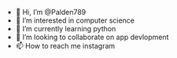 - 👋 Hi, I’m @Palden789
- 👀 I’m interested in computer science
- 🌱 I’m currently learning python
- 💞️ I’m looking to collaborate on app devlopment
- 📫 How to reach me instagram

<!---
Palden789/Palden789 is a ✨ special ✨ repository because its `README.md` (this file) appears on your GitHub profile.
You can click the Preview link to take a look at your changes.
--->
